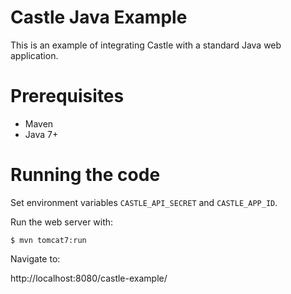 # Castle Java Example

This is an example of integrating Castle with a standard Java web application.

Prerequisites
==============

* Maven
* Java 7+

Running the code
================

Set environment variables `CASTLE_API_SECRET` and `CASTLE_APP_ID`.

Run the web server with:

```
$ mvn tomcat7:run
```

Navigate to:

http://localhost:8080/castle-example/
